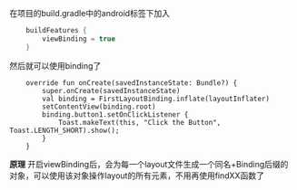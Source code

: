 在项目的build.gradle中的android标签下加入
```kotlin
    buildFeatures {
        viewBinding = true
    }
```

然后就可以使用binding了
```kotkin
    override fun onCreate(savedInstanceState: Bundle?) {
        super.onCreate(savedInstanceState)
        val binding = FirstLayoutBinding.inflate(layoutInflater)
        setContentView(binding.root)
        binding.button1.setOnClickListener {
            Toast.makeText(this, "Click the Button", Toast.LENGTH_SHORT).show();
        }
    }
```

**原理**
开启viewBinding后，会为每一个layout文件生成一个同名+Binding后缀的对象，可以使用该对象操作layout的所有元素，不用再使用findXX函数了